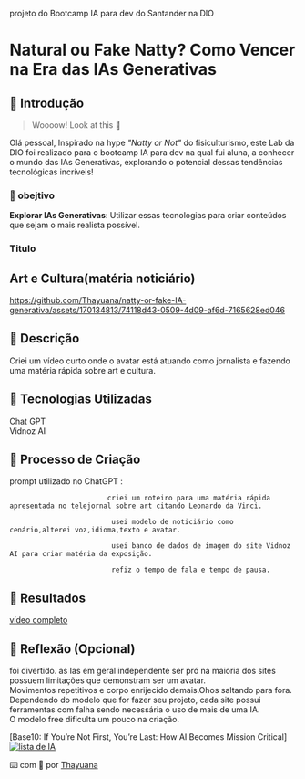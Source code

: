 projeto do Bootcamp IA para dev do Santander na DIO  

  # Natural ou Fake Natty? Como Vencer na Era das IAs Generativas

## 🚀 Introdução

> Woooow! Look at this 👀

Olá pessoal,  Inspirado na hype _"Natty or Not"_ do fisiculturismo, este Lab da DIO foi realizado para o bootcamp IA para dev na qual fui aluna, a conhecer o mundo das IAs Generativas, explorando o potencial dessas tendências tecnológicas incríveis!

### 🎯 obejtivo   

**Explorar IAs Generativas**: Utilizar essas tecnologias para criar conteúdos que sejam o mais realista possível. 
   
### Titulo  
## Art e Cultura(matéria noticiário)     

https://github.com/Thayuana/natty-or-fake-IA-generativa/assets/170134813/74118d43-0509-4d09-af6d-7165628ed046

        

## 📒 Descrição
Criei um vídeo curto onde o avatar está atuando como jornalista e fazendo uma matéria rápida sobre art e cultura.

## 🤖 Tecnologias Utilizadas
Chat GPT  
Vidnoz AI

## 🧐 Processo de Criação
prompt utilizado no ChatGPT :  

                            criei um roteiro para uma matéria rápida apresentada no telejornal sobre art citando Leonardo da Vinci.  

                             usei modelo de noticiário como cenário,alterei voz,idioma,texto e avatar.  
                             
                             usei banco de dados de imagem do site Vidnoz AI para criar matéria da exposição.  
                             
                             refiz o tempo de fala e tempo de pausa.  
                             

## 🚀 Resultados  
[vídeo completo](https://youtu.be/g3ZEsClzGL4)

## 💭 Reflexão (Opcional)  
foi divertido.
as Ias em geral independente ser pró na maioria dos sites possuem limitações que demonstram ser um avatar.  
Movimentos repetitivos e corpo enrijecido demais.Ohos saltando para fora.
Dependendo do modelo que for fazer seu projeto, cada site possui ferramentas com falha sendo necessária o uso de mais de uma IA.  
O modelo free dificulta um pouco na criação.  


[Base10: If You’re Not First, You’re Last: How AI Becomes Mission Critical][![lista de IA](https://github.com/Thayuana/natty-or-fake-IA-generativa/assets/170134813/c9ecf0aa-9c3f-492e-9102-0ab330fa76fb)
]( https://base10.vc/post/generative-ai-mission-critical/)


⌨️ com 💜 por [Thayuana](www.linkedin.com/in/thayuanatrindade)
